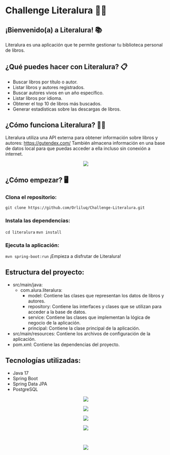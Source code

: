 # Challenge Literalura 👩‍💻
## ¡Bienvenido(a) a Literalura! 📚
Literalura es una aplicación que te permite gestionar tu biblioteca personal de libros.

## ¿Qué puedes hacer con Literalura? 📋
- Buscar libros por título o autor.
- Listar libros y autores registrados.
- Buscar autores vivos en un año específico.
- Listar libros por idioma.
- Obtener el top 10 de libros más buscados.
- Generar estadísticas sobre las descargas de libros.

## ¿Cómo funciona Literalura? 👩‍🏫
Literalura utiliza una API externa para obtener información sobre libros y autores: https://gutendex.com/ 
También almacena información en una base de datos local para que puedas acceder a ella incluso sin conexión a internet.

<p align="center">
  <img src="https://github.com/Orliluq/Challenge-Literalura/assets/122529721/3fee9ab7-19ad-43df-bca5-922cec6081b4" />
</p>

## ¿Cómo empezar? 🖥️

### Clona el repositorio:
`git clone https://github.com/Orliluq/Challenge-Literalura.git`

### Instala las dependencias:
`cd literalura`
`mvn install`

### Ejecuta la aplicación:
`mvn spring-boot:run`
¡Empieza a disfrutar de Literalura!

## Estructura del proyecto:
- src/main/java:
  - com.alura.literalura:
    - model: Contiene las clases que representan los datos de libros y autores.
    - repository: Contiene las interfaces y clases que se utilizan para acceder a la base de datos.
    - service: Contiene las clases que implementan la lógica de negocio de la aplicación.
    - principal: Contiene la clase principal de la aplicación.
- src/main/resources: Contiene los archivos de configuración de la aplicación.
- pom.xml: Contiene las dependencias del proyecto.

## Tecnologías utilizadas:
- Java 17
- Spring Boot
- Spring Data JPA
- PostgreSQL

<p align="center">
  <img src="https://github.com/Orliluq/Challenge-Literalura/assets/122529721/5f6975e0-a315-4a20-973b-30b682bf57c2" />
</p>

<p align="center">
  <img src="https://github.com/Orliluq/Challenge-Literalura/assets/122529721/6af07c8a-c639-49c6-842f-9828eda2b0a4" />
</p>

<p align="center">
  <img src="https://github.com/Orliluq/Challenge-Literalura/assets/122529721/16d14d57-8020-4bbf-9fdd-fc71662eb60a" />
</p>

<p align="center">
  <img src="https://github.com/Orliluq/Challenge-Literalura/assets/122529721/b67a7100-6b0d-4a89-b455-f91c29e663e1" />
</p>
</br>
<p align="center">
  <img src="https://github.com/Orliluq/Challenge-Literalura/assets/122529721/eeba9070-e83f-4547-91b6-61b0c62799e7" />
</p>

